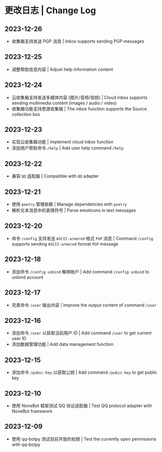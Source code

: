 # 更改日志 | Change Log

## 2023-12-26

- 收集箱支持发送 PGP 消息 | Inbox supports sending PGP messages

## 2023-12-25

- 调整帮助信息内容 | Adjust help information content

## 2023-12-24

- 云收集箱支持发送多媒体内容 (图片/音频/视频) | Cloud inbox supports sending multimedia content (images / audio / video)
- 收集箱功能支持思源收集箱 | The inbox function supports the Source collection box

## 2023-12-23

- 实现云收集箱功能 | Implement cloud inbox function
- 添加用户帮助命令 `/help` | Add user help command `/help`

## 2023-12-22

- 兼容 `QQ` 适配器 | Compatible with `QQ` adapter

## 2023-12-21

- 使用 `poetry` 管理依赖 | Manage dependencies with `poetry`
- 解析文本消息中的表情符号 | Parse emoticons in text messages

## 2023-12-20

- 命令 `/config` 支持发送 `ASCII-armored` 格式 `PGP` 消息 | Command `/config` supports sending `ASCII-armored` format `PGP` message

## 2023-12-18

- 添加命令 `/config unbind` 解绑账户 | Add command `/config unbind` to unbind account

## 2023-12-17

- 完善命令 `/user` 输出内容 | Improve the output content of command `/user`

## 2023-12-16

- 添加命令 `/user` 以获取当前用户 ID | Add command `/user` to get current user ID
- 添加数据管理功能 | Add data management function

## 2023-12-15

- 添加命令 `/pubic-key` 以获取公钥 | Add command `/pubic-key` to get public key

## 2023-12-10

- 使用 NoneBot 框架测试 QQ 协议适配器 | Test QQ protocol adapter with NoneBot framework

## 2023-12-09

- 使用 qq-botpy 测试目前开放的权限 | Test the currently open permissions with qq-botpy
